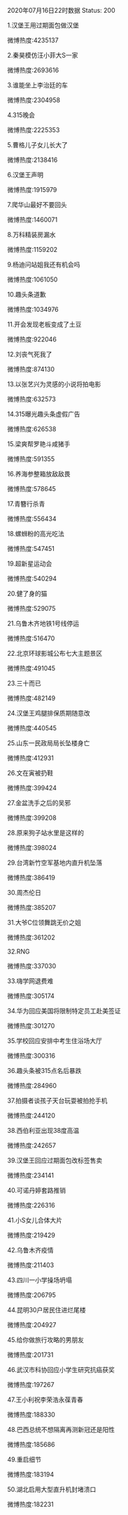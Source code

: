 2020年07月16日22时数据
Status: 200

1.汉堡王用过期面包做汉堡

微博热度:4235137

2.秦昊模仿汪小菲大S一家

微博热度:2693616

3.谁能坐上李治廷的车

微博热度:2304958

4.315晚会

微博热度:2225353

5.曹格儿子女儿长大了

微博热度:2138416

6.汉堡王声明

微博热度:1915979

7.爬华山最好不要回头

微博热度:1460071

8.万科精装房漏水

微博热度:1159202

9.杨迪问站姐我还有机会吗

微博热度:1061050

10.趣头条道歉

微博热度:1034976

11.开会发现老板变成了土豆

微博热度:922046

12.刘丧气死我了

微博热度:874130

13.以张艺兴为灵感的小说将拍电影

微博热度:632573

14.315曝光趣头条虚假广告

微博热度:626538

15.梁爽帮罗艳斗咸猪手

微博热度:591355

16.养海参整箱放敌敌畏

微博热度:578645

17.青簪行杀青

微博热度:556434

18.螺蛳粉的高光吃法

微博热度:547451

19.超新星运动会

微博热度:540294

20.健了身的猫

微博热度:529075

21.乌鲁木齐地铁1号线停运

微博热度:516470

22.北京环球影城公布七大主题景区

微博热度:491045

23.三十而已

微博热度:482149

24.汉堡王鸡腿排保质期随意改

微博热度:440545

25.山东一民政局局长坠楼身亡

微博热度:412931

26.文在寅被扔鞋

微博热度:399424

27.金盆洗手之后的吴邪

微博热度:399208

28.原来狗子站水里是这样的

微博热度:398024

29.台湾新竹空军基地内直升机坠落

微博热度:386419

30.周杰伦日

微博热度:385207

31.大爷C位领舞跳无价之姐

微博热度:361202

32.RNG

微博热度:337030

33.嗨学网退费难

微博热度:305174

34.华为回应美国将限制特定员工赴美签证

微博热度:301270

35.学校回应安排中考生住浴场大厅

微博热度:300316

36.趣头条被315点名后暴跌

微博热度:284960

37.拍摄者谈孩子天台玩耍被拍抢手机

微博热度:244120

38.西伯利亚出现38度高温

微博热度:242657

39.汉堡王回应过期面包改标签售卖

微博热度:234141

40.可诺丹婷套路推销

微博热度:226316

41.小S女儿合体大片

微博热度:219429

42.乌鲁木齐疫情

微博热度:211403

43.四川一小学操场坍塌

微博热度:206795

44.昆明30户居民住进烂尾楼

微博热度:204927

45.给你做旅行攻略的男朋友

微博热度:201731

46.武汉市科协回应小学生研究抗癌获奖

微博热度:197267

47.王小利祝李荣浩永葆青春

微博热度:188330

48.巴西总统不想隔离再测新冠还是阳性

微博热度:185686

49.重启细节

微博热度:183194

50.湖北启用大型直升机封堵溃口

微博热度:182231

